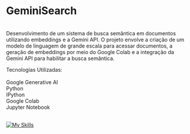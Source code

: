 # GeminiSearch

<div style="display: inline_block"><br/>
Desenvolvimento de um sistema de busca semântica em documentos utilizando embeddings e a Gemini API. O projeto envolve a criação de um modelo de linguagem de grande escala para acessar documentos, a geração de embeddings por meio do Google Colab e a integração da Gemini API para habilitar a busca semântica.

Tecnologias Utilizadas:<br/><br/>
Google Generative AI<br/>
Python<br/>
IPython<br/>
Google Colab<br/>
Jupyter Notebook<br/><br/>


[![My Skills](https://skillicons.dev/icons?i=gcp,py)](https://skillicons.dev)

</div>
